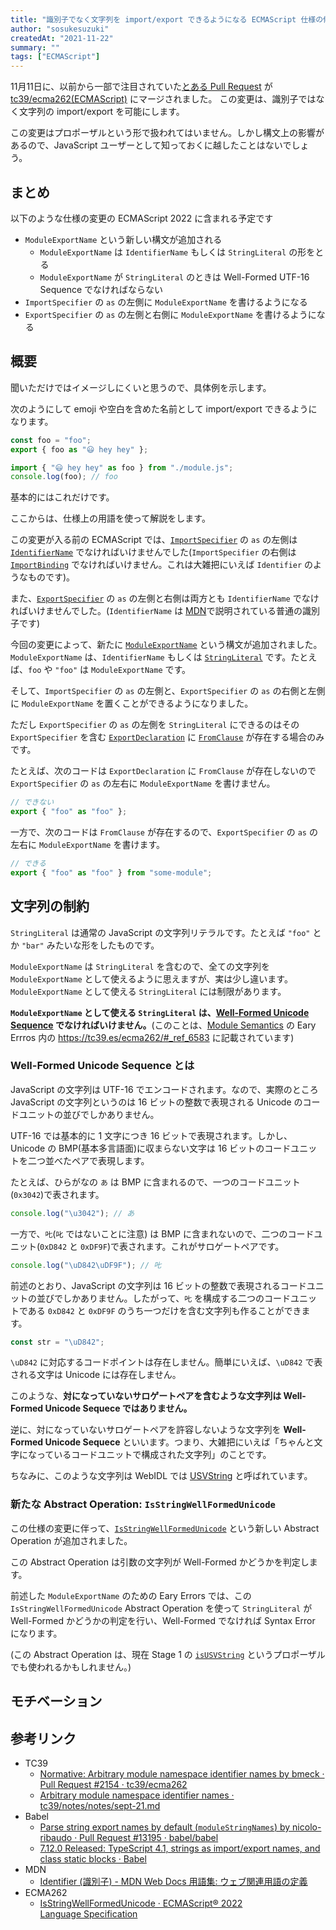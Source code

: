 ```yaml
---
title: "識別子でなく文字列を import/export できるようになる ECMAScript 仕様の修正について"
author: "sosukesuzuki"
createdAt: "2021-11-22"
summary: ""
tags: ["ECMAScript"]
---
```


11月11日に、以前から一部で注目されていた[とある Pull Request](https://github.com/tc39/ecma262/pull/2154) が [tc39/ecma262(ECMAScript)](https://github.com/tc39/ecma262) にマージされました。
この変更は、識別子ではなく文字列の import/export を可能にします。

この変更はプロポーザルという形で扱われてはいません。しかし構文上の影響があるので、JavaScript ユーザーとして知っておくに越したことはないでしょう。

## まとめ

以下のような仕様の変更の ECMAScript 2022 に含まれる予定です

- `ModuleExportName` という新しい構文が追加される
  - `ModuleExportName` は `IdentifierName` もしくは `StringLiteral` の形をとる
  - `ModuleExportName` が `StringLiteral` のときは Well-Formed UTF-16 Sequence でなければならない
- `ImportSpecifier` の `as` の左側に `ModuleExportName` を書けるようになる
- `ExportSpecifier` の `as` の左側と右側に `ModuleExportName` を書けるようになる

## 概要

聞いただけではイメージしにくいと思うので、具体例を示します。

次のようにして emoji や空白を含めた名前として import/export できるようになります。

```js
const foo = "foo";
export { foo as "😃 hey hey" };
```

```js
import { "😃 hey hey" as foo } from "./module.js";
console.log(foo); // foo
```

基本的にはこれだけです。

ここからは、仕様上の用語を使って解説をします。

この変更が入る前の ECMAScript では、[`ImportSpecifier`](https://tc39.es/ecma262/#prod-ImportSpecifier) の `as` の左側は [`IdentifierName`](https://tc39.es/ecma262/#prod-IdentifierName) でなければいけませんでした(`ImportSpecifier` の右側は [`ImportBinding`](https://tc39.es/ecma262/#prod-ImportedBinding) でなければいけません。これは大雑把にいえば `Identifier` のようなものです)。

また、[`ExportSpecifier`](https://tc39.es/ecma262/#prod-ExportSpecifier) の `as` の左側と右側は両方とも `IdentifierName` でなければいけませんでした。(`IdentifierName` は [MDN](https://developer.mozilla.org/ja/docs/Glossary/Identifier)で説明されている普通の識別子です)

今回の変更によって、新たに [`ModuleExportName`](https://tc39.es/ecma262/#prod-ModuleExportName) という構文が追加されました。`ModuleExportName` は、`IdentifierName` もしくは [`StringLiteral`](https://tc39.es/ecma262/#prod-StringLiteral) です。たとえば、`foo` や `"foo"` は `ModuleExportName` です。

そして、`ImportSpecifier` の `as` の左側と、`ExportSpecifier` の `as` の右側と左側に `ModuleExportName` を置くことができるようになりました。

ただし `ExportSpecifier` の `as` の左側を `StringLiteral` にできるのはその `ExportSpecifier` を含む [`ExportDeclaration`](https://tc39.es/ecma262/#prod-ExportDeclaration) に [`FromClause`](https://tc39.es/ecma262/#prod-FromClause) が存在する場合のみです。

たとえば、次のコードは `ExportDeclaration` に `FromClause` が存在しないので `ExportSpecifier` の `as` の左右に `ModuleExportName` を書けません。

```js
// できない
export { "foo" as "foo" };
```

一方で、次のコードは `FromClause` が存在するので、`ExportSpecifier` の `as` の左右に `ModuleExportName` を書けます。

```js
// できる
export { "foo" as "foo" } from "some-module";
```

## 文字列の制約

`StringLiteral` は通常の JavaScript の文字列リテラルです。たとえば `"foo"` とか `"bar"` みたいな形をしたものです。

`ModuleExportName` は `StringLiteral` を含むので、全ての文字列を `ModuleExportName` として使えるように思えますが、実は少し違います。`ModuleExportName` として使える `StringLiteral` には制限があります。

**`ModuleExportName` として使える `StringLiteral` は、[Well-Formed Unicode Sequence](http://www.unicode.org/glossary/#well_formed_code_unit_sequence) でなければいけません。**(このことは、[Module Semantics](https://tc39.es/ecma262/#sec-module-semantics) の Eary Errros 内の https://tc39.es/ecma262/#_ref_6583 に記載されています)

### Well-Formed Unicode Sequence とは

JavaScript の文字列は UTF-16 でエンコードされます。なので、実際のところ JavaScript の文字列というのは 16 ビットの整数で表現される Unicode のコードユニットの並びでしかありません。

UTF-16 では基本的に 1 文字につき 16 ビットで表現されます。しかし、Unicode の BMP(基本多言語面)に収まらない文字は 16 ビットのコードユニットを二つ並べたペアで表現します。

たとえば、ひらがなの `あ` は BMP に含まれるので、一つのコードユニット(`0x3042`)で表されます。

```js
console.log("\u3042"); // あ
```

一方で、`𠮟`(`叱` ではないことに注意) は BMP に含まれないので、二つのコードユニット(`0xD842` と `0xDF9F`)で表されます。これがサロゲートペアです。

```js
console.log("\uD842\uDF9F"); // 𠮟
```

前述のとおり、JavaScript の文字列は 16 ビットの整数で表現されるコードユニットの並びでしかありません。したがって、`𠮟` を構成する二つのコードユニットである `0xD842` と `0xDF9F` のうち一つだけを含む文字列も作ることができます。

```js
const str = "\uD842";
```

`\uD842` に対応するコードポイントは存在しません。簡単にいえば、`\uD842` で表される文字は Unicode には存在しません。

このような、**対になっていないサロゲートペアを含むような文字列は Well-Formed Unicode Sequece ではありません。**

逆に、対になっていないサロゲートペアを許容しないような文字列を **Well-Formed Unicode Sequece** といいます。つまり、大雑把にいえば「ちゃんと文字になっているコードユニットで構成された文字列」のことです。

ちなみに、このような文字列は WebIDL では [USVString](https://developer.mozilla.org/ja/docs/Web/API/USVString) と呼ばれています。

### 新たな Abstract Operation: `IsStringWellFormedUnicode`

この仕様の変更に伴って、[`IsStringWellFormedUnicode`](https://tc39.es/ecma262/#sec-isstringwellformedunicode) という新しい Abstract Operation が追加されました。

この Abstract Operation は引数の文字列が Well-Formed かどうかを判定します。

前述した `ModuleExportName` のための Eary Errors では、この `IsStringWellFormedUnicode` Abstract Operation を使って `StringLiteral` が Well-Formed かどうかの判定を行い、Well-Formed でなければ Syntax Error になります。

(この Abstract Operation は、現在 Stage 1 の [`isUSVString`](https://github.com/guybedford/proposal-is-usv-string) というプロポーザルでも使われるかもしれません。)

## モチベーション

## 参考リンク

- TC39
  - [Normative: Arbitrary module namespace identifier names by bmeck · Pull Request #2154 · tc39/ecma262](https://github.com/tc39/ecma262/pull/2154)
  - [Arbitrary module namespace identifier names · tc39/notes/notes/sept-21.md](https://github.com/tc39/notes/blob/master/meetings/2020-09/sept-21.md#arbitrary-strings-as-exportimport-names)
- Babel
  - [Parse string export names by default (`moduleStringNames`) by nicolo-ribaudo · Pull Request #13195 · babel/babel](https://github.com/babel/babel/pull/13195)
  - [7.12.0 Released: TypeScript 4.1, strings as import/export names, and class static blocks · Babel](https://babeljs.io/blog/2020/10/15/7.12.0#imports-and-exports-with-string-names-12091httpsgithubcombabelbabelpull12091)
- MDN
  - [Identifier (識別子) - MDN Web Docs 用語集: ウェブ関連用語の定義](https://developer.mozilla.org/ja/docs/Glossary/Identifier)
- ECMA262
  - [IsStringWellFormedUnicode · ECMAScript® 2022 Language Specification](https://tc39.es/ecma262/#sec-isstringwellformedunicode)
